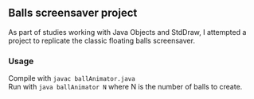 ## Balls screensaver project

As part of studies working with Java Objects and StdDraw, I attempted a project to replicate the classic floating balls screensaver.

### Usage

Compile with `javac ballAnimator.java`  
Run with `java ballAnimator N` where N is the number of balls to create.
